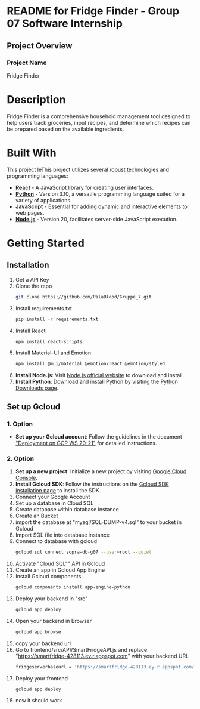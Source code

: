 # README for Fridge Finder - Group 07 Software Internship

## Project Overview

### Project Name
Fridge Finder

# Description
Fridge Finder is a comprehensive household management tool designed to help users track groceries, input recipes, and determine which recipes can be prepared based on the available ingredients.

# Built With
This project leThis project utilizes several robust technologies and programming languages:
- **[React](https://reactjs.org/)** - A JavaScript library for creating user interfaces.
- **[Python](https://www.python.org/)** - Version 3.10, a versatile programming language suited for a variety of applications.
- **[JavaScript](https://developer.mozilla.org/en-US/docs/Web/JavaScript)** - Essential for adding dynamic and interactive elements to web pages.
- **[Node.js](https://nodejs.org/en/)** - Version 20, facilitates server-side JavaScript execution.

# Getting Started
## Installation
1. Get a API Key
2. Clone the repo
      ```sh
      git clone https://github.com/PalaBlood/Gruppe_7.git
      ```
3. Install requirements.txt
      ```sh
      pip install -r requirements.txt
      ```
4. Install React
      ```sh
      npm install react-scripts
      ```
4. Install Material-UI and Emotion
      ```sh
     npm install @mui/material @emotion/react @emotion/styled
      ```
5. **Install Node.js**: Visit [Node.js official website](https://nodejs.org/en) to download and install.
6. **Install Python**: Download and install Python by visiting the [Python Downloads page](https://www.python.org/downloads/).

## Set up Gcloud
### 1. Option
* **Set up your Gcloud account**: Follow the guidelines in the document ["Deployment on GCP WS 20-21"](URL-to-PDF) for detailed instructions.

### 2. Option
1. **Set up a new project**: Initialize a new project by visiting [Google Cloud Console](https://console.cloud.google.com).
2. **Install Gcloud SDK**: Follow the instructions on the [Gcloud SDK installation page](https://cloud.google.com/sdk/docs/install?hl=de) to install the SDK.
3. Connect your Google Account
4. Set up a database in Cloud SQL
5. Create database within database instance
6. Create an Bucket
7. import the database at "mysql/SQL-DUMP-v4.sql" to your bucket in Gcloud
8. Import SQL file into database instance
9. Connect to database with gcloud
      ```sh
     gcloud sql connect sopra-db-g07 --user=root --quiet
      ```
10. Activate "Cloud SQL"" API in Gcloud
11. Create an app in Gcloud App Engine
12. Install Gcloud components
      ```sh
      gcloud components install app-engine-python
      ```
13. Deploy your backend in "src"
      ```sh
      gcloud app deploy
      ```
14. Open your backend in Browser
      ```sh
      gcloud app browse
      ```
15. copy your backend url
16. Go to frontend/src/API/SmartFridgeAPI.js and replace "https://smartfridge-428113.ey.r.appspot.com" with your backend URL
      ```sh
      fridgeserverbaseurl = 'https://smartfridge-428113.ey.r.appspot.com/fridge';
      ```
13. Deploy your frontend
      ```sh
      gcloud app deploy
      ```
14. now it should work

